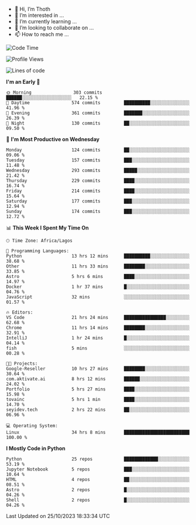 <!---
thoth2357/thoth2357 is a ✨ special ✨ repository because its `README.md` (this file) appears on your GitHub profile.
You can click the Preview link to take a look at your changes.
--->

- 👋 Hi, I’m Thoth
- 👀 I’m interested in ...
- 🌱 I’m currently learning ...
- 💞️ I’m looking to collaborate on ...
- 📫 How to reach me ...




<!--START_SECTION:waka-->
![Code Time](http://img.shields.io/badge/Code%20Time-2%2C363%20hrs%201%20min-blue)

![Profile Views](http://img.shields.io/badge/Profile%20Views-0-blue)

![Lines of code](https://img.shields.io/badge/From%20Hello%20World%20I%27ve%20Written-30.1%20million%20lines%20of%20code-blue)

**I'm an Early 🐤** 

```text
🌞 Morning                303 commits         ██████░░░░░░░░░░░░░░░░░░░   22.15 % 
🌆 Daytime                574 commits         ██████████░░░░░░░░░░░░░░░   41.96 % 
🌃 Evening                361 commits         ███████░░░░░░░░░░░░░░░░░░   26.39 % 
🌙 Night                  130 commits         ██░░░░░░░░░░░░░░░░░░░░░░░   09.50 % 
```
📅 **I'm Most Productive on Wednesday** 

```text
Monday                   124 commits         ██░░░░░░░░░░░░░░░░░░░░░░░   09.06 % 
Tuesday                  157 commits         ███░░░░░░░░░░░░░░░░░░░░░░   11.48 % 
Wednesday                293 commits         █████░░░░░░░░░░░░░░░░░░░░   21.42 % 
Thursday                 229 commits         ████░░░░░░░░░░░░░░░░░░░░░   16.74 % 
Friday                   214 commits         ████░░░░░░░░░░░░░░░░░░░░░   15.64 % 
Saturday                 177 commits         ███░░░░░░░░░░░░░░░░░░░░░░   12.94 % 
Sunday                   174 commits         ███░░░░░░░░░░░░░░░░░░░░░░   12.72 % 
```


📊 **This Week I Spent My Time On** 

```text
🕑︎ Time Zone: Africa/Lagos

💬 Programming Languages: 
Python                   13 hrs 12 mins      ██████████░░░░░░░░░░░░░░░   38.68 % 
Other                    11 hrs 33 mins      ████████░░░░░░░░░░░░░░░░░   33.85 % 
Astro                    5 hrs 6 mins        ████░░░░░░░░░░░░░░░░░░░░░   14.97 % 
Docker                   1 hr 37 mins        █░░░░░░░░░░░░░░░░░░░░░░░░   04.76 % 
JavaScript               32 mins             ░░░░░░░░░░░░░░░░░░░░░░░░░   01.57 % 

🔥 Editors: 
VS Code                  21 hrs 24 mins      ████████████████░░░░░░░░░   62.68 % 
Chrome                   11 hrs 14 mins      ████████░░░░░░░░░░░░░░░░░   32.91 % 
IntelliJ                 1 hr 24 mins        █░░░░░░░░░░░░░░░░░░░░░░░░   04.14 % 
fish                     5 mins              ░░░░░░░░░░░░░░░░░░░░░░░░░   00.28 % 

🐱‍💻 Projects: 
Google-Reseller          10 hrs 27 mins      ████████░░░░░░░░░░░░░░░░░   30.64 % 
com.aktivate.ai          8 hrs 12 mins       ██████░░░░░░░░░░░░░░░░░░░   24.02 % 
Portfolio                5 hrs 27 mins       ████░░░░░░░░░░░░░░░░░░░░░   15.98 % 
tovainc                  5 hrs 1 min         ████░░░░░░░░░░░░░░░░░░░░░   14.70 % 
seyidev.tech             2 hrs 22 mins       ██░░░░░░░░░░░░░░░░░░░░░░░   06.96 % 

💻 Operating System: 
Linux                    34 hrs 8 mins       █████████████████████████   100.00 % 
```

**I Mostly Code in Python** 

```text
Python                   25 repos            █████████████░░░░░░░░░░░░   53.19 % 
Jupyter Notebook         5 repos             ███░░░░░░░░░░░░░░░░░░░░░░   10.64 % 
HTML                     4 repos             ██░░░░░░░░░░░░░░░░░░░░░░░   08.51 % 
Astro                    2 repos             █░░░░░░░░░░░░░░░░░░░░░░░░   04.26 % 
Shell                    2 repos             █░░░░░░░░░░░░░░░░░░░░░░░░   04.26 % 
```




 Last Updated on 25/10/2023 18:33:34 UTC
<!--END_SECTION:waka-->
<!--![](http://github-profile-summary-cards.vercel.app/api/cards/profile-details?username=thoth2357&theme=2077)

![](http://github-profile-summary-cards.vercel.app/api/cards/stats?username=thoth2357&theme=2077)![](http://github-profile-summary-cards.vercel.app/api/cards/productive-time?username=thoth2357&theme=2077&utcOffset=8) -->
